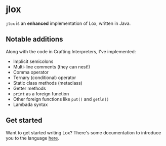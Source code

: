 # jlox
`jlox` is an **enhanced** implementation of Lox, written in Java.

## Notable additions
Along with the code in Crafting Interpreters, I've implemented:
- Implicit semicolons
- Multi-line comments (they can nest!)
- Comma operator
- Ternary (conditional) operator
- Static class methods (metaclass)
- Getter methods
- `print` as a foreign function
- Other foreign functions like `put()` and `getln()`
- Lambada syntax

## Get started
Want to get started writing Lox? There's some documentation to introduce you to the language [here](./docs/00-contents.md).
